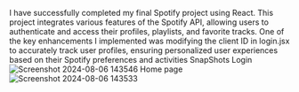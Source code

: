 I have successfully completed my final Spotify project using React. This project integrates various features of the Spotify API, allowing users to authenticate and access their profiles, playlists, and favorite tracks. One of the key enhancements I implemented was modifying the client ID in login.jsx to accurately track user profiles, ensuring personalized user experiences based on their Spotify preferences and activities
SnapShots
Login
![Screenshot 2024-08-06 143546](https://github.com/user-attachments/assets/4c0fc60d-ebb3-41f1-8b30-b17af69694ed)
Home page 
![Screenshot 2024-08-06 143533](https://github.com/user-attachments/assets/fdd06998-9105-4938-91bd-ad20962a10a6)

